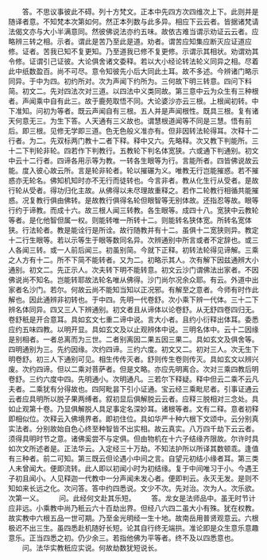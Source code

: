 <!-- { "loadSidebar": true } -->
　　答。不思议事彼此不碍。列十方梵文。正本中先四方次四维次上下。此则并是随译者意。不知梵本次第如何。然正本列数与此多异。相应下云云者。皆据诸梵请法偈文亦与大小半满意同。然彼佛说法亦约五味。故依古难当谓示劝证云云者。应略辨三转之相。示者。谓此是苦乃至此是道。劝者。谓苦应知集应断灭应证道应修。证者。苦我已知不复更知。乃至道我已修不复更修。示谓示其相状。劝谓劝其令修。证谓引己证彼。大论俱舍诸文委释。若以大小经论转法轮义同异之相。尽着此中纸数盈百。尚不可尽。意令知彼先小后大同此土耳。故不多述。今辨诸门略示同异。于中为四。初约所对。次为声闻下约所为。三何故下明三转意。四问下料简。初文二。先对四法次对三道。以四法中义类同故。第三意中云为众生有三种根者。声闻乘中自有此三。故于鹿苑取悟不同。大论婆沙亦云三根。上根闻初转。中下准知。问初为等者。既云声闻自有三根。五人并是声闻根性。既具三根。复有诸天何意无三。为生下答。人天通有三义故也。谓慧根道闻等不同是三慧。悟有前后。即三根。见修无学即三道。色无色般义准亦有。但非因转法轮得耳。次释十二行者。为二。先双标两门教十二者下释。释中又六。先略释。次又教下判能所。三十二下判轮非轮。四若作下判教行。五教轮下判名体宽狭。六或通下判通别。初文中云十二行者。四谛各用示等为教。一转各生眼等为行。言能所者。四皆佛说故云能。度入彼心故云所。言是轮非轮者。轮以摧碾为义。唯教无行岂能摧惑。若不摧惑亦无轮名。佛知机知时亦不无行而徒转也。今言非者。教从化生行从受者。是故行轮从受者。得功归化主故。从佛得以未尽理故重释之。若作二轮教行相循共能摧惑。况复教行俱由佛转。是故教行俱得名轮但眼智等无别体故。还指忍等故。眼等行约于谛教。而成十六。故三根人闻三转教。各生眼等。成四十八。宽狭中云教轮等者。是化他智但属一权。则能转唯一所转十二。则能转名狭体宽。所转名宽体狭。行法轮者。教是能诠行是所诠。故行随教并有十二。虽俱十二宽狭则异。教定十二行生眼等。若以示等生于眼等数同名异。次辨通别中所言或者不定辞也。或三人各闻三转。或一人前后闻三。初虽别简。今就下正释。初转法轮得见谛解。三乘之人方有十二。所不下简不能转者。又为二。初略示其人。次有解下因兹通辨大小通别。初文二。先正示人。次夫转下明不能转意。初文云沙门谓佛法出家者。不因佛说尚不知名。岂能转耶故法轮名唯从佛得。沙门尚尔况余众耶。有云。外道中出家者名沙门。若尔。何故云尚不能知当知以正况邪。有解至之意者。今师有时作此解也。因此通辨非初转也。于中四。先明一代卷舒。次小乘下辨一代体。三十二下辨名体同异。四又三人下辨通别。初文者且从谛体以论卷舒。从无舒四卷四归无。卷舒秖是开合意耳。具如玄文七重二谛中说。言大小者。且约小衍释出体耳。委悉应约五味四教。以明开显。具如玄文及以止观辨体中说。三明名体中。云十二因缘是别相者。一者总离而为三世。二者别离因二果五因三果二。具如玄文及俱舍等。四明通别为三。先约因缘。次约四谛。三约六度。初文又二。初对三人。次无生下明卷舒。初三人下通别可见。相生传传灭者。舒则传生卷则传灭。具如玄文以辨兴废。次约四谛。但以二乘对菩萨者。但是文略。亦应先明离合。次对三乘四教后明卷舒。三约六度中四。先明通小。次明通凡。三若尔下释疑。释中但云二乘不云凡夫者。二乘犹有分得故也。四阿毗昙下引小证通。宝云经三乘毗尼者。引事证通云云者应具明所以脱子果两缚者。叙初显后俱解脱云云者。应释三脱相对三念处。具如止观第十卷。乃显俱解脱人具足事定名深妙耳。诸根等者。文有二释。意者初释即相似位。次释云入佛境界者。即初住位。具如华严十种六根下文颂中。云分别真实法者。分别故始自色心终至种智皆不出实相。故云真实。八万四千劫下云云者。须得具明时节之意。诸佛奚尝不与定俱。但由物机在十六子结缘齐限故。尔许时具如次文所述者是。正法华云。入定经三十万劫。不知法护所以所译其数顿乖。逢值有三种者。前二可知。第三既云但论遇小中间之言。自望元初结小缘者耳。第三类人未曾闻大。便即流转。此人即以初闻小时为初结缘。复于中间唯习于小。今遇王子初且闻小。人见释迦一代教中一分声闻未发心者。便即判云。永灭无发。是则不知如来长远之化。次问答。答中约四悉说。文少不次。先对治。次为人。次乐欲。次第一义。
　　问。此经何文赴其乐短。
　　答。龙女是法师品中。虽无时节计应非远。小乘教中尚乃秖云六十百劫出界。但经八六四二虽大小有殊。犹在权教。故实教中六根五品一世可期。乃至金光明经一生十地。故南岳用普贤观意云。六根极迟不出三生。虽四悉赴机随好长短。论其自行终无端拱。准论即是众生意乐意趣意乐。正当四悉之初。仍少余三。若指他佛为平等者。终不及以四悉意也。
　　问。法华实教秖应实说。何故劫数犹短说长。
